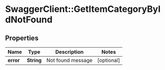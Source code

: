 # SwaggerClient::GetItemCategoryByIdNotFound

## Properties
Name | Type | Description | Notes
------------ | ------------- | ------------- | -------------
**error** | **String** | Not found message | [optional] 


